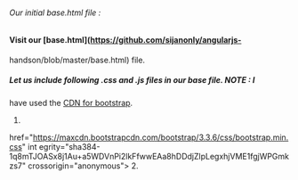 
###### Our initial base.html file :

#### Visit our [base.html](https://github.com/sijanonly/angularjs-
handson/blob/master/base.html) file.

##### Let us include following .css and .js files in our base file. NOTE : I
have used the   [CDN for bootstrap](https://www.bootstrapcdn.com/).



   1. <link rel="stylesheet"
href="https://maxcdn.bootstrapcdn.com/bootstrap/3.3.6/css/bootstrap.min.css" int
egrity="sha384-1q8mTJOASx8j1Au+a5WDVnPi2lkFfwwEAa8hDDdjZlpLegxhjVME1fgjWPGmkzs7"
crossorigin="anonymous">
   2. <script src="https://ajax.googleapis.com/ajax/libs/angularjs/1.4.5/angular
.min.js"></script>




    

